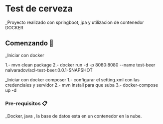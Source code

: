# Test de cerveza

_Proyecto realizado con springboot, jpa y utilizacion de contenedor DOCKER

## Comenzando 🚀

_Iniciar con docker

1.- mvn clean package
2.- docker run -d -p 8080:8080 --name test-beer nalvaradov/acl-test-beer:0.0.1-SNAPSHOT

_Iniciar con docker composer
1.- configurar el setting.xml con las credenciales y servidor
2.- mvn install para que suba
3.- docker-compose up -d


### Pre-requisitos 📋

_Docker, java , la base de datos esta en un contenedor en la nube.